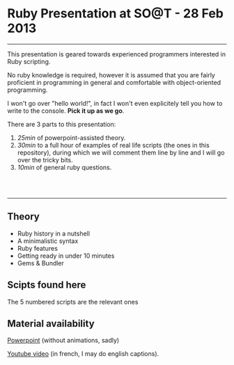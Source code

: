 # **Ruby Presentation at SO@T - 28 Feb 2013**

---

This presentation is geared towards experienced programmers interested in Ruby scripting.

No ruby knowledge is required, however it is assumed that you are fairly proficient in programming in general and comfortable with object-oriented programming. 

I won't go over "hello world!", in fact I won't even explicitely tell you how to write to the console. **Pick it up as we go**.

There are 3 parts to this presentation:

1. *25min* of powerpoint-assisted theory.
2. *30min* to a full hour of examples of real life scripts (the ones in this repository), during which we will comment them line by line and I will go over the tricky bits.
3. *10min* of general ruby questions.
<br>
<br>

--- 

## Theory

- Ruby history in a nutshell
- A minimalistic syntax
- Ruby features
- Getting ready in under 10 minutes
- Gems & Bundler

## Scipts found here

The 5 numbered scripts are the relevant ones

## Material availability

[Powerpoint](http://fr.slideshare.net/soatexpert/scriptez-en-ruby-by-louis-kottman) (without animations, sadly)

[Youtube video](http://www.youtube.com/watch?v=ulvXnsPveN4) (in french, I may do english captions).